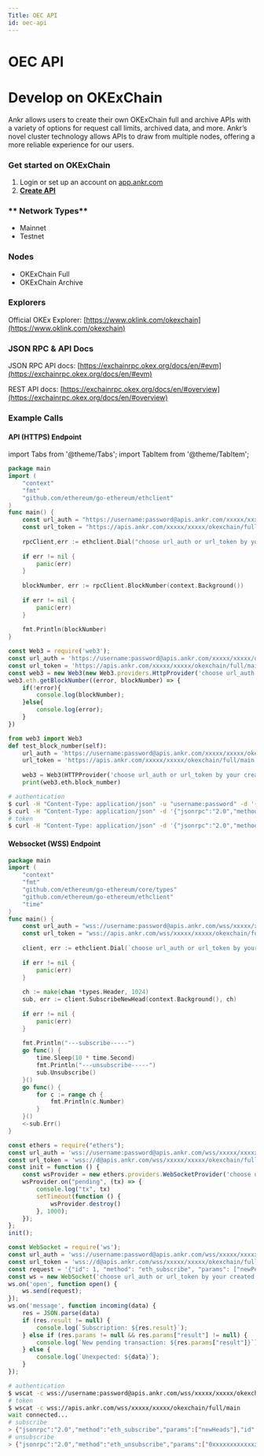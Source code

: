 ```yaml
---
Title: OEC API
id: oec-api
---
```


# OEC API

# Develop on OKExChain

Ankr allows users to create their own OKExChain full and archive APIs with a variety of options for request call limits, archived data, and more. Ankr’s novel cluster technology allows APIs to draw from multiple nodes, offering a more reliable experience for our users. 


### Get started on OKExChain

1. Login or set up an account on [app.ankr.com](https://app.ankr.com/api/)
2. [**Create API**](https://app.ankr.com/apps/api)

### ** Network Types**

* Mainnet
* Testnet

### Nodes

* OKExChain Full
* OKExChain Archive

### Explorers

Official OKEx Explorer: [https://www.oklink.com/okexchain](https://www.oklink.com/okexchain)

### JSON RPC & API Docs

JSON RPC API docs: [https://exchainrpc.okex.org/docs/en/#evm](https://exchainrpc.okex.org/docs/en/#evm)

REST API docs: [https://exchainrpc.okex.org/docs/en/#overview](https://exchainrpc.okex.org/docs/en/#overview)

### Example Calls

#### API (HTTPS) Endpoint

import Tabs from '@theme/Tabs';
import TabItem from '@theme/TabItem';

<Tabs>
<TabItem value="go" label="Go">

```go
package main
import (
    "context"
    "fmt"
    "github.com/ethereum/go-ethereum/ethclient"
)
func main() {
    const url_auth = "https://username:password@apis.ankr.com/xxxxx/xxxxx/okexchain/full/main"    // authentication
    const url_token = "https://apis.ankr.com/xxxxx/xxxxx/okexchain/full/main"                     // token
    
    rpcClient,err := ethclient.Dial("choose url_auth or url_token by your created type")
    
    if err != nil {
        panic(err)
    }
    
    blockNumber, err := rpcClient.BlockNumber(context.Background())
    
    if err != nil {
        panic(err)
    }
    
    fmt.Println(blockNumber)
}
```
</TabItem>
<TabItem value="js" label="web3.js">

```javascript
const Web3 = require('web3');
const url_auth = 'https://username:password@apis.ankr.com/xxxxx/xxxxx/okexchain/full/main'    // authentication
const url_token = 'https://apis.ankr.com/xxxxx/xxxxx/okexchain/full/main'                     // token
const web3 = new Web3(new Web3.providers.HttpProvider('choose url_auth or url_token by your created type'));
web3.eth.getBlockNumber((error, blockNumber) => {
    if(!error){
        console.log(blockNumber);
    }else{
        console.log(error);
    }
})
```
</TabItem>
<TabItem value="py" label="Python">

```python
from web3 import Web3
def test_block_number(self):
    url_auth = 'https://username:password@apis.ankr.com/xxxxx/xxxxx/okexchain/full/main'  # authentication
    url_token = 'https://apis.ankr.com/xxxxx/xxxxx/okexchain/full/main'                   # token
    
    web3 = Web3(HTTPProvider('choose url_auth or url_token by your created type'))
    print(web3.eth.block_number)
```
</TabItem>
<TabItem value="curl" label="Curl">

```bash
# authentication
$ curl -H "Content-Type: application/json" -u "username:password" -d '{"jsonrpc":"2.0","method":"eth_blockNumber","params":[],"id":1}' https://apis.ankr.com/xxxxx/xxxxx/okexchain/full/main
$ curl -H "Content-Type: application/json" -d '{"jsonrpc":"2.0","method":"eth_blockNumber","params":[],"id":1}' https://username:password@apis.ankr.com/xxxxx/xxxxx/okexchain/full/main
# token
$ curl -H "Content-Type: application/json" -d '{"jsonrpc":"2.0","method":"eth_blockNumber","params":[],"id":1}' https://apis.ankr.com/xxxxx/xxxxx/okexchain/full/main
```
</TabItem>
</Tabs>

#### Websocket (WSS) Endpoint

<Tabs>
<TabItem value="go" label="Go">

```go
package main
import (
    "context"
    "fmt"
    "github.com/ethereum/go-ethereum/core/types"
    "github.com/ethereum/go-ethereum/ethclient"
    "time"
)
func main() {
    const url_auth = "wss://username:password@apis.ankr.com/wss/xxxxx/xxxxx/okexchain/full/main" // authentication
    const url_token = "wss://apis.ankr.com/wss/xxxxx/xxxxx/okexchain/full/main"                  // token
    
    client, err := ethclient.Dial(`choose url_auth or url_token by your created type`)
    
    if err != nil {
        panic(err)
    }
    
    ch := make(chan *types.Header, 1024)
    sub, err := client.SubscribeNewHead(context.Background(), ch)
    
    if err != nil {
        panic(err)
    }
    
    fmt.Println("---subscribe-----")
    go func() {
        time.Sleep(10 * time.Second)
        fmt.Println("---unsubscribe-----")
        sub.Unsubscribe()
    }()
    go func() {
        for c := range ch {
            fmt.Println(c.Number)
        }
    }()
    <-sub.Err()
}
```
</TabItem>
<TabItem value="js" label="Ethers.js">

```javascript
const ethers = require("ethers");
const url_auth = 'wss://username:password@apis.ankr.com/wss/xxxxx/xxxxx/okexchain/full/main'    // authentication
const url_token = 'wss://d@apis.ankr.com/wss/xxxxx/xxxxx/okexchain/full/main'                   // token
const init = function () {
    const wsProvider = new ethers.providers.WebSocketProvider('choose url_auth or url_token by your created type');
    wsProvider.on("pending", (tx) => {
        console.log("tx", tx)
        setTimeout(function () {
            wsProvider.destroy()
        }, 1000);
    });
};
init();
```
</TabItem>
<TabItem value="web3.js" label="web3.js">

```javascript
const WebSocket = require('ws');
const url_auth = 'wss://username:password@apis.ankr.com/wss/xxxxx/xxxxx/okexchain/full/main'    // authentication
const url_token = 'wss://d@apis.ankr.com/wss/xxxxx/xxxxx/okexchain/full/main'                   // token
const request = '{"id": 1, "method": "eth_subscribe", "params": ["newPendingTransactions"]}';  
const ws = new WebSocket('choose url_auth or url_token by your created type');
ws.on('open', function open() {
    ws.send(request);
});
ws.on('message', function incoming(data) {
    res = JSON.parse(data)
    if (res.result != null) {
        console.log(`Subscription: ${res.result}`);
    } else if (res.params != null && res.params["result"] != null) {
        console.log(`New pending transaction: ${res.params["result"]}`);
    } else {
        console.log(`Unexpected: ${data}`);
    }
});
```
</TabItem>
<TabItem value="curl" label="Curl">

```bash
# authentication
$ wscat -c wss://username:password@apis.ankr.com/wss/xxxxx/xxxxx/okexchain/full/main
# token
$ wscat -c wss://apis.ankr.com/wss/xxxxx/xxxxx/okexchain/full/main
wait connected...
# subscribe
> {"jsonrpc":"2.0","method":"eth_subscribe","params":["newHeads"],"id":1}
# unsubscribe
> {"jsonrpc":"2.0","method":"eth_unsubscribe","params":["0xxxxxxxxxxxxxxx"],"id":1}
```
</TabItem>
</Tabs>